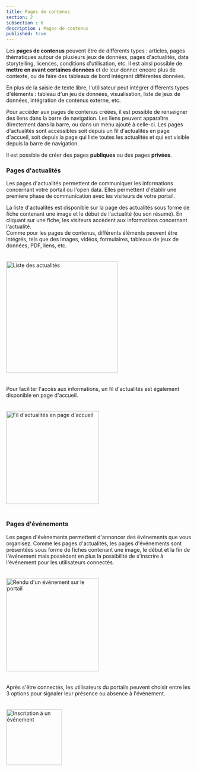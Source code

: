 ```yaml
---
title: Pages de contenus
section: 2
subsection : 6
description : Pages de contenus
published: true
---
```


Les **pages de contenus** peuvent être de différents types&nbsp;: articles, pages thématiques autour de plusieurs jeux de données, pages d'actualités, data storytelling, licences, conditions d'utilisation, etc.  Il est ainsi possible de **mettre en avant certaines données** et de leur donner encore plus de contexte, ou de faire des tableaux de bord intégrant différentes données.

En plus de la saisie de texte libre, l'utilisateur peut intégrer différents types d'éléments&nbsp;: tableau d'un jeu de données, visualisation, liste de jeux de données, intégration de contenus externe, etc.

Pour accéder aux pages de contenus créées, il est possible de renseigner des liens dans la barre de navigation. Les liens peuvent apparaître directement dans la barre, ou dans un menu ajouté à celle-ci. Les pages d'actualités sont accessibles soit depuis un fil d'actualités en page d'accueil, soit depuis la page qui liste toutes les actualités et qui est visible depuis la barre de navigation.

Il est possible de créer des pages **publiques** ou des pages **privées**.

### Pages d'actualités

Les pages d'actualités permettent de communiquer les informations concernant votre portail ou l'open&nbsp;data. Elles permettent d'établir une premiere phase de communication avec les visiteurs de votre portail.  

La liste d'actualités est disponible sur la page des actualités sous forme de fiche contenant une image et le début de l'actualité (ou son résumé). En cliquant sur une fiche, les visiteurs accèdent aux informations concernant l'actualité.  
Comme pour les pages de contenus, différents éléments peuvent être intégrés, tels que des images, vidéos, formulaires, tableaux de jeux de données, PDF, liens, etc.

<img src="./images/functional-presentation/actu.jpg"
     height="300" style="margin:20px auto;" alt="Liste des actualités" />

Pour faciliter l'accès aux informations, un fil d'actualités est également disponible en page d'accueil.

<img src="./images/functional-presentation/fil.jpg"
     height="250" style="margin:20px auto;" alt="Fil d'actualités en page d'accueil" />


### Pages d'évènements

Les pages d'évènements permettent d'annoncer des évènements que vous organisez. Comme les pages d'actualités, les pages d'événements sont présentées sous forme de fiches contenant une image, le début et la fin de l'événement mais possèdent en plus la possibilité de s'inscrire à l'événement pour les utilisateurs connectés.

<img src="./images/functional-presentation/page-event.jpg"
     height="250" style="margin:20px auto;" alt="Rendu d'un évènement sur le portail" />

Après s'être connectés, les utilisateurs du portails peuvent choisir entre les 3 options pour signaler leur présence ou absence à l'événement.

<img src="./images/functional-presentation/page-event-inscription.jpg"
     height="150" style="margin:20px auto;" alt="Inscription à un événement" />
